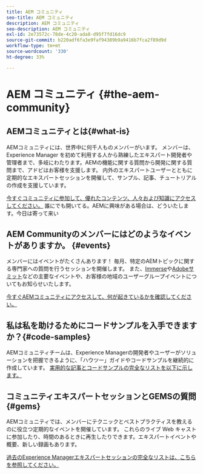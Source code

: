 ```yaml
---
title: AEM コミュニティ
seo-title: AEM コミュニティ
description: AEM コミュニティ
seo-description: AEM コミュニティ
exl-id: 2e73572c-78de-4c20-ada8-d95f7fd16dc9
source-git-commit: b220adf6fa3e9faf94389b9a9416b7fca2f89d9d
workflow-type: tm+mt
source-wordcount: '330'
ht-degree: 33%

---
```


# AEM コミュニティ {#the-aem-community}

## AEMコミュニティとは{#what-is}

AEMコミュニティには、世界中に何千人ものメンバーがいます。 メンバーは、Experience Manager を初めて利用する人から熟練したエキスパート開発者や管理者まで、多岐にわたります。AEMの機能に関する質問から開発に関する質問まで、アドビはお客様を支援します。 内外のエキスパートユーザーとともに定期的なエキスパートセッションを開催して、サンプル、記事、チュートリアルの作成を支援しています。

[今すぐコミュニティに参加して、優れたコンテンツ、人々および知識にアクセスしてください。](https://forums.adobe.com/community/experience-cloud/marketing-cloud/experience-manager) 誰にでも開いてる。AEMに興味がある場合は、どういたします。今日は寄って来い

## AEM Communityのメンバーにはどのようなイベントがありますか。 {#events}

メンバーにはイベントがたくさんあります！ 毎月、特定のAEMトピックに関する専門家への質問を行うセッションを開催します。 また、[Immerse](http://help-forums.adobe.com/content/adobeforums/en/experience-manager-forum/adobe-experience-manager.topic.html/forum__fb7p-the_immerseagendai.html)や[Adobeサミット](http://summit.adobe.com/na/?promoid=6JMR7JQY&amp;mv=other)などの主要なイベントや、お客様の地域のユーザーグループイベントについてもお知らせいたします。

[今すぐAEMコミュニティにアクセスして、何が起きているかを確認してください。](http://help-forums.adobe.com/content/adobeforums/en/experience-manager-forum/adobe-experience-manager.html)

## 私は私を助けるためにコードサンプルを入手できますか？{#code-samples}

AEMコミュニティチームは、Experience Managerの開発者やユーザーがソリューションを把握できるように、「ハウツー」ガイドやコードサンプルを継続的に作成しています。 [実用的な記事とコードサンプルの完全なリストを以下に示します。](https://helpx.adobe.com/jp/experience-manager/topics/how-to.html)

## コミュニティエキスパートセッションとGEMSの質問 {#gems}

AEMコミュニティでは、メンバーにテクニックとベストプラクティスを教えるのに役立つ定期的なイベントを開催しています。 これらのライブ Web キャストに参加したり、時間のあるときに再生したりできます。エキスパートイベントや概要、新しい録画もあります。

[過去のExperience Managerエキスパートセッションの完全なリストは、こちらを参照してください。](https://helpx.adobe.com/experience-manager/kt/eseminars/ask-the-expert/atace-index.html)
